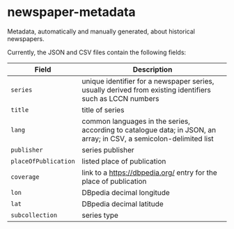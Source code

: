 # newspaper-metadata

Metadata, automatically and manually generated, about historical newspapers.

Currently, the JSON and CSV files contain the following fields:

Field | Description
---- | -----
`series` | unique identifier for a newspaper series, usually derived from existing identifiers such as LCCN numbers
`title` | title of series
`lang` | common languages in the series, according to catalogue data; in JSON, an array; in CSV, a semicolon-delimited list
`publisher` | series publisher
`placeOfPublication` | listed place of publication
`coverage` | link to a https://dbpedia.org/ entry for the place of publication
`lon` | DBpedia decimal longitude
`lat` | DBpedia decimal latitude
`subcollection` | series type

